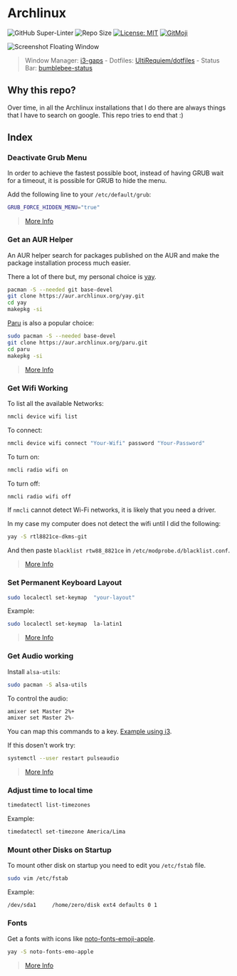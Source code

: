 # Archlinux

![GitHub Super-Linter](https://github.com/UltiRequiem/Archlinux/workflows/Lint%20Markdown/badge.svg)
![Repo Size](https://img.shields.io/github/repo-size/ultirequiem/Archlinux?style=flat-square&label=Repo)
[![License: MIT](https://img.shields.io/badge/License-MIT-blue.svg)](https://opensource.org/licenses/MIT)
[![GitMoji](https://img.shields.io/badge/Gitmoji-%F0%9F%8E%A8%20-FFDD67.svg)](https://gitmoji.dev)

![Screenshot Floating Window](https://i.imgur.com/NKNiLcp.png)

> Window Manager: [i3-gaps](https://github.com/Airblader/i3) -
> Dotfiles: [UltiRequiem/dotfiles](https://github.com/UltiRequiem/dotfiles) -
> Status Bar: [bumblebee-status](https://github.com/tobi-wan-kenobi/bumblebee-status)

## Why this repo?

Over time, in all the Archlinux installations that I do there are always things
that I have to search on google. This repo tries to end that :)

## Index

### Deactivate Grub Menu

In order to achieve the fastest possible boot,
instead of having GRUB wait for a timeout,
it is possible for GRUB to hide the menu.

Add the following line to your `/etc/default/grub`:

```bash
GRUB_FORCE_HIDDEN_MENU="true"
```

> [More Info](https://wiki.archlinux.org/title/GRUB/Tips_and_tricks)

### Get an AUR Helper

An AUR helper search for packages published on the AUR and
make the package installation process much easier.

There a lot of there but, my personal choice is [yay](https://github.com/Jguer/yay).

```bash
pacman -S --needed git base-devel
git clone https://aur.archlinux.org/yay.git
cd yay
makepkg -si
```

[Paru](https://github.com/Morganamilo/paru) is also a popular choice:

```bash
sudo pacman -S --needed base-devel
git clone https://aur.archlinux.org/paru.git
cd paru
makepkg -si
```

> [More Info](https://wiki.archlinux.org/title/AUR_helpers)

### Get Wifi Working

To list all the available Networks:

```bash
nmcli device wifi list
```

To connect:

```bash
nmcli device wifi connect "Your-Wifi" password "Your-Password"
```

To turn on:

```bash
nmcli radio wifi on
```

To turn off:

```bash
nmcli radio wifi off
```

If `nmcli` cannot detect Wi-Fi networks, it is likely that you need a driver.

In my case my computer does not detect the wifi until I did the following:

```bash
yay -S rtl8821ce-dkms-git
```

And then paste `blacklist rtw88_8821ce` in `/etc/modprobe.d/blacklist.conf`.

> [More Info](https://wiki.archlinux.org/title/Network_configuration/Wireless)

### Set Permanent Keyboard Layout

```bash
sudo localectl set-keymap  "your-layout"
```

Example:

```bash
sudo localectl set-keymap  la-latin1
```

> [More Info](https://wiki.archlinux.org/title/locale)

### Get Audio working

Install `alsa-utils`:

```bash
sudo pacman -S alsa-utils
```

To control the audio:

```bash
amixer set Master 2%+
amixer set Master 2%-
```

You can map this commands to a key. [Example using i3](https://github.com/UltiRequiem/dotfiles/blob/5ca2ac37a2aa087b57598b8a4a15574f0762f446/config/i3/config#L120).

If this dosen't work try:

```bash
systemctl --user restart pulseaudio
```

> [More Info](https://wiki.archlinux.org/title/Advanced_Linux_Sound_Architecture)

### Adjust time to local time

```bash
timedatectl list-timezones
```

Example:

```bash
timedatectl set-timezone America/Lima
```

### Mount other Disks on Startup

To mount other disk on startup you need to edit you `/etc/fstab` file.

```bash
sudo vim /etc/fstab
```

Example:

```fstab
/dev/sda1     /home/zero/disk ext4 defaults 0 1
```

### Fonts

Get a fonts with icons like [noto-fonts-emoji-apple](https://aur.archlinux.org/packages/noto-fonts-emoji-apple).

```bash
yay -S noto-fonts-emo-apple
```

> [More Info](https://wiki.archlinux.org/title/fonts)
